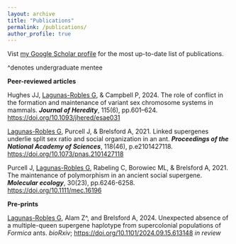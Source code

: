 ```yaml
---
layout: archive
title: "Publications"
permalink: /publications/
author_profile: true
---
```


Vist <a href="https://scholar.google.com/citations?user=fPlSsrAAAAAJ&hl=en" target="_blank" rel="noopener noreferrer">my Google Scholar profile</a> for the most up-to-date list of publications.

^denotes undergraduate mentee

**Peer-reviewed articles**


Hughes JJ, <span style="text-decoration:underline">Lagunas-Robles G</span>, & Campbell P, 2024. The role of conflict in the formation and maintenance of variant sex chromosome systems in mammals. _**Journal of Heredity**_, 115(6), pp.601–624. <a href="https://doi.org/10.1093/jhered/esae031" target="_blank" rel="noopener noreferrer">https://doi.org/10.1093/jhered/esae031</a>

<span style="text-decoration:underline">Lagunas-Robles G</span>, Purcell J, & Brelsford A, 2021. Linked supergenes underlie split sex ratio and social organization in an ant. _**Proceedings of the National Academy of Sciences**_, 118(46), p.e2101427118. <a href="https://doi.org/10.1073/pnas.2101427118" target="_blank" rel="noopener noreferrer">https://doi.org/10.1073/pnas.2101427118</a>

Purcell J, <span style="text-decoration:underline">Lagunas-Robles G</span>, Rabeling C, Borowiec ML, & Brelsford A, 2021. The maintenance of polymorphism in an ancient social supergene. _**Molecular ecology**_, 30(23), pp.6246-6258. <a href="https://doi.org/10.1111/mec.16196" target="_blank" rel="noopener noreferrer">https://doi.org/10.1111/mec.16196</a> 

**Pre-prints**


<span style="text-decoration:underline">Lagunas-Robles G</span>, Alam Z^, and Brelsford A, 2024. Unexpected absence of a multiple-queen supergene haplotype from supercolonial populations of _Formica_ ants. _bioRxiv_; <a href="https://doi.org/10.1101/2024.09.15.613148" target="_blank" rel="noopener noreferrer">https://doi.org/10.1101/2024.09.15.613148</a> _in review_
